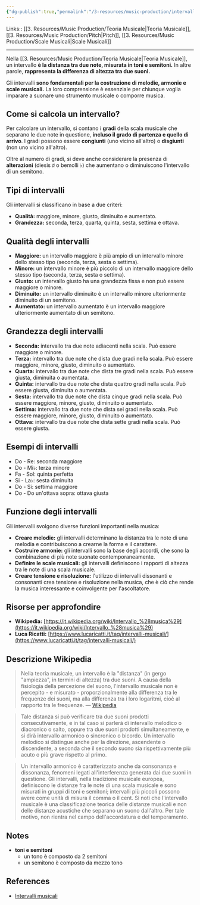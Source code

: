 ```yaml
---
{"dg-publish":true,"permalink":"/3-resources/music-production/intervalli-musicali/","tags":["type/note"]}
---
```


Links:: [[3. Resources/Music Production/Teoria Musicale\|Teoria Musicale]], [[3. Resources/Music Production/Pitch\|Pitch]], [[3. Resources/Music Production/Scale Musicali\|Scale Musicali]]

---
Nella [[3. Resources/Music Production/Teoria Musicale\|Teoria Musicale]], un intervallo **è la distanza tra due note, misurata in toni e semitoni.** In altre parole, **rappresenta la differenza di altezza tra due suoni.**

Gli intervalli **sono fondamentali per la costruzione di melodie, armonie e scale musicali.** La loro comprensione è essenziale per chiunque voglia imparare a suonare uno strumento musicale o comporre musica.

## Come si calcola un intervallo?

Per calcolare un intervallo, si contano i **gradi** della scala musicale che separano le due note in questione, **incluso il grado di partenza e quello di arrivo**. I gradi possono essere **congiunti** (uno vicino all'altro) o **disgiunti** (non uno vicino all'altro).

Oltre al numero di gradi, si deve anche considerare la presenza di **alterazioni** (diesis ♯ o bemolli ♭) che aumentano o diminuiscono l'intervallo di un semitono.

## Tipi di intervalli

Gli intervalli si classificano in base a due criteri:

- **Qualità:** maggiore, minore, giusto, diminuito e aumentato.
- **Grandezza:** seconda, terza, quarta, quinta, sesta, settima e ottava.

## Qualità degli intervalli

- **Maggiore:** un intervallo maggiore è più ampio di un intervallo minore dello stesso tipo (seconda, terza, sesta o settima).
- **Minore:** un intervallo minore è più piccolo di un intervallo maggiore dello stesso tipo (seconda, terza, sesta o settima).
- **Giusto:** un intervallo giusto ha una grandezza fissa e non può essere maggiore o minore.
- **Diminuito:** un intervallo diminuito è un intervallo minore ulteriormente diminuito di un semitono.
- **Aumentato:** un intervallo aumentato è un intervallo maggiore ulteriormente aumentato di un semitono.

## Grandezza degli intervalli

- **Seconda:** intervallo tra due note adiacenti nella scala. Può essere maggiore o minore.
- **Terza:** intervallo tra due note che dista due gradi nella scala. Può essere maggiore, minore, giusto, diminuito o aumentato.
- **Quarta:** intervallo tra due note che dista tre gradi nella scala. Può essere giusta, diminuita o aumentata.
- **Quinta:** intervallo tra due note che dista quattro gradi nella scala. Può essere giusta, diminuita o aumentata.
- **Sesta:** intervallo tra due note che dista cinque gradi nella scala. Può essere maggiore, minore, giusto, diminuito o aumentato.
- **Settima:** intervallo tra due note che dista sei gradi nella scala. Può essere maggiore, minore, giusto, diminuito o aumentato.
- **Ottava:** intervallo tra due note che dista sette gradi nella scala. Può essere giusta.

## Esempi di intervalli

- Do - Re: seconda maggiore
- Do - Mi♭: terza minore
- Fa - Sol: quinta perfetta
- Si - La♭: sesta diminuita
- Do - Si: settima maggiore
- Do - Do un'ottava sopra: ottava giusta

## Funzione degli intervalli

Gli intervalli svolgono diverse funzioni importanti nella musica:

- **Creare melodie:** gli intervalli determinano la distanza tra le note di una melodia e contribuiscono a crearne la forma e il carattere.
- **Costruire armonie:** gli intervalli sono la base degli accordi, che sono la combinazione di più note suonate contemporaneamente.
- **Definire le scale musicali:** gli intervalli definiscono i rapporti di altezza tra le note di una scala musicale.
- **Creare tensione e risoluzione:** l'utilizzo di intervalli dissonanti e consonanti crea tensione e risoluzione nella musica, che è ciò che rende la musica interessante e coinvolgente per l'ascoltatore.

## Risorse per approfondire

- **Wikipedia:** [https://it.wikipedia.org/wiki/Intervallo_%28musica%29](https://it.wikipedia.org/wiki/Intervallo_%28musica%29)
- **Luca Ricatti:** [https://www.lucaricatti.it/tag/intervalli-musicali/](https://www.lucaricatti.it/tag/intervalli-musicali/)


## Descrizione Wikipedia

> Nella teoria musicale, un intervallo è la "distanza" (in gergo "ampiezza", in termini di altezza) tra due suoni. A causa della fisiologia della percezione del suono, l'intervallo musicale non è percepito - e misurato - proporzionalmente alla differenza tra le frequenze dei suoni, ma alla differenza tra i loro logaritmi, cioè al rapporto tra le frequenze. — [Wikipedia](https://it.wikipedia.org/wiki/Intervallo_(musica))

> Tale distanza si può verificare tra due suoni prodotti consecutivamente, e in tal caso si parlerà di intervallo melodico o diacronico o salto, oppure tra due suoni prodotti simultaneamente, e si dirà intervallo armonico o sincronico o bicordo.
> Un intervallo melodico si distingue anche per la direzione, ascendente o discendente, a seconda che il secondo suono sia rispettivamente più acuto o più grave rispetto al primo.

> Un intervallo armonico è caratterizzato anche da consonanza e dissonanza, fenomeni legati all'interferenza generata dai due suoni in questione.
> Gli intervalli, nella tradizione musicale europea, definiscono le distanze fra le note di una scala musicale e sono misurati in gruppi di toni e semitoni; intervalli più piccoli possono avere come unità di misura il comma o il cent.
> Si noti che l'intervallo musicale è una classificazione teorica delle distanze musicali e non delle distanze acustiche che separano un suono dall'altro. Per tale motivo, non rientra nel campo dell'accordatura e del temperamento.




## Notes

- **toni e semitoni**
	- un tono è composto da 2 semitoni
	- un semitono è composto da mezzo tono


## References

- [Intervalli musicali](https://it.wikipedia.org/wiki/Categoria:Intervalli_musicali)


